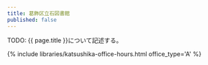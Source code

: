 ```yaml
---
title: 葛飾区立石図書館
published: false
---
```


TODO: {{ page.title }}について記述する。

{% include libraries/katsushika-office-hours.html office_type='A' %}
